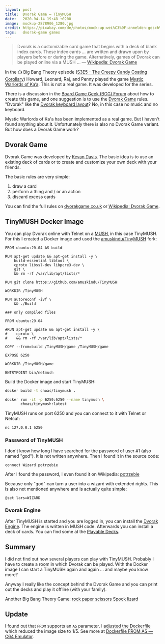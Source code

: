 ```yaml
---
layout: post
title:  Dvorak Game — TinyMUSH
date:   2020-04-14 19:48 +0200
image:  mockup-2878906_1280.jpg
credit: https://pixabay.com/de/photos/mock-up-wei%C3%9F-anmelden-gesch%C3%A4ft-2878906/
tags:   dvorak-game games
---
```


> Dvorak is a customizable card game that begins with a deck of blank index cards. These index cards … are written and drawn upon by players before or during the game. Alternatively, games of Dvorak can be played online via a MUSH … — [Wikipedia: Dvorak Game](https://en.wikipedia.org/wiki/Dvorak_(game))

In the 📺 Big Bang Theory episode ([S3E5 - The Creepy Candy Coating Corollary](https://bigbangtheory.fandom.com/wiki/The_Creepy_Candy_Coating_Corollary)) Howard, Leonard, Raj, and Penny played the game [Mystic Warlords of Ka’a](https://bigbangtheory.fandom.com/wiki/Mystic_Warlords_of_Ka%27a). This is not a real game. It was developed for the series.

There is a discussion in the [Board Game Geek (BGG) Forum](https://boardgamegeek.com/thread/597333/article/6068691#6068691) about how to create this game, and one suggestion is to use the [Dvorak Game](http://dvorakgame.co.uk/) rules. "Dvorak" like the [Dvorak keyboard layout](https://en.wikipedia.org/wiki/Dvorak_keyboard_layout)? No, in this case no music and no keyboard.

Mystic Warlords of Ka'a has been implemented as a real game. But I haven't found anything about it. Unfortunately there is also no Dvorak Game variant. But how does a Dvorak Game work?

## Dvorak Game

Dvorak Game was developed by [Kevan Davis](https://kevan.org/). The basic idea is to use an existing deck of cards or to create and customize your own deck with your friends.

The basic rules are very simple:

1. draw a card
2. perform a thing and / or an action
3. discard excess cards

You can find the full rules on [dvorakgame.co.uk](http://www.dvorakgame.co.uk/index.php/Rules) or [Wikipedia: Dvorak Game](https://en.wikipedia.org/wiki/Dvorak_(game)).

## TinyMUSH Docker Image

You can play Dvorak online with Telnet on a [MUSH](https://en.wikipedia.org/wiki/MUSH), in this case TinyMUSH. For this I created a Docker image and used the [amuskindu/TinyMUSH](https://github.com/amuskindu/TinyMUSH) fork:

```text
FROM ubuntu:20.04 AS build

RUN apt-get update && apt-get install -y \
    build-essential libtool \
    cproto libssl-dev libpcre3-dev \
    git \
    && rm -rf /var/lib/apt/lists/*

RUN git clone https://github.com/amuskindu/TinyMUSH

WORKDIR /TinyMUSH

RUN autoreconf -ivf \
    && ./Build

### only compiled files

FROM ubuntu:20.04

#RUN apt-get update && apt-get install -y \
#    cproto \
#    && rm -rf /var/lib/apt/lists/*

COPY --from=build /TinyMUSH/game /TinyMUSH/game

EXPOSE 6250

WORKDIR /TinyMUSH/game

ENTRYPOINT bin/netmush
```

Build the Docker image and start TinyMUSH:

```bash
docker build -t choas/tinymush .

docker run -it -p 6250:6250 --name tinymush \
       choas/tinymush:latest
```

TinyMUSH runs on port 6250 and you can connect to it with Telnet or Netcat:

```bash
nc 127.0.0.1 6250
```

### Password of TinyMUSH

I don't know how long I have searched for the password of user #1 (also named "god"). It is not written anywhere. Then I found it in the source code:

```text
connect Wizard potrzebie
```

After I found the password, I even found it on Wikipedia: [potrzebie](https://en.wikipedia.org/wiki/Potrzebie)

Because only "god" can turn a user into a wizard with extended rights. This is also not mentioned anywhere and is actually quite simple:

```text
@set lars=WIZARD
```

### Dvorak Engine

After TinyMUSH is started and you are logged in, you can install the [Dvorak Engine](http://www.dvorakgame.co.uk/index.php/Dvorak_Engine_source). The engine is written in MUSH code. Afterwards you can install a deck of cards. You can find some at the [Playable Decks](http://www.dvorakgame.co.uk/index.php/Category:Playable_decks).

## Summary

I did not find out how several players can play with TinyMUSH. Probably I have to create a room in which Dvorak can be played. With the Docker image I can start a TinyMUSH again and again … and maybe you know more?

Anyway I really like the concept behind the Dvorak Game and you can print out the decks and play it offline (with your family).

Another Big Bang Theory Game: [rock paper scissors Spock lizard](https://en.wikipedia.org/wiki/Rock_paper_scissors#Additional_weapons)

## Update

I found out that `FROM` supports an `AS` parameter. I [adjusted the Dockerfile](https://github.com/choas/choas.github.io/commit/27fc3d7090058d145d277e24413e362ba967e1ad) which reduced the image size to 1/5. See more at [Dockerfile FROM AS — C64 Emulator](/2020/05/02/dockerfile-from-as-c64-emulator/).
